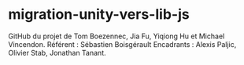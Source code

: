 # migration-unity-vers-lib-js
GitHub du projet de Tom Boezennec, Jia Fu, Yiqiong Hu et Michael Vincendon.
Référent : Sébastien Boisgérault
Encadrants : Alexis Paljic, Olivier Stab, Jonathan Tanant.
